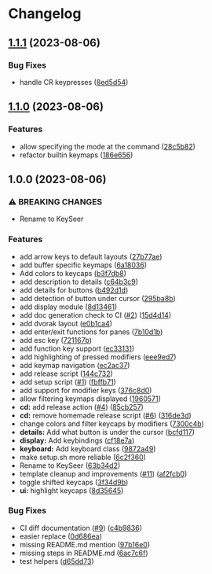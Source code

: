 # Changelog

## [1.1.1](https://github.com/jokajak/keyseer.nvim/compare/v1.1.0...v1.1.1) (2023-08-06)


### Bug Fixes

* handle CR keypresses ([8ed5d54](https://github.com/jokajak/keyseer.nvim/commit/8ed5d54a98f2f055478c769539a5a2e2726cdf22))

## [1.1.0](https://github.com/jokajak/keyseer.nvim/compare/v1.0.0...v1.1.0) (2023-08-06)


### Features

* allow specifying the mode at the command ([28c5b82](https://github.com/jokajak/keyseer.nvim/commit/28c5b82cafbb65cc880bd0842c1c5718185af31e))
* refactor builtin keymaps ([186e656](https://github.com/jokajak/keyseer.nvim/commit/186e656c9e10344a3b04ea230e2ac0c574a0c5cf))

## 1.0.0 (2023-08-06)


### ⚠ BREAKING CHANGES

* Rename to KeySeer

### Features

* add arrow keys to default layouts ([27b77ae](https://github.com/jokajak/keyseer.nvim/commit/27b77aeb914308b53d4fc21451e45717cb94af04))
* add buffer specific keymaps ([6a18036](https://github.com/jokajak/keyseer.nvim/commit/6a1803681aa14163555ccb9ec9dd23968bc345d0))
* Add colors to keycaps ([b3f7db8](https://github.com/jokajak/keyseer.nvim/commit/b3f7db8b783b7b384ccda9f4140ff3672a54e91e))
* add description to details ([c64b3c9](https://github.com/jokajak/keyseer.nvim/commit/c64b3c9d3c9fd1f82c8cc7cf6de4d7fb58373b5a))
* add details for buttons ([b492d1d](https://github.com/jokajak/keyseer.nvim/commit/b492d1d55214f3c57823b46485ba861b7af0a809))
* add detection of button under cursor ([295ba8b](https://github.com/jokajak/keyseer.nvim/commit/295ba8b8c481e058082a5c6d2a704e16a88f52ed))
* add display module ([8d13461](https://github.com/jokajak/keyseer.nvim/commit/8d134619d4587ac5c61a52152274679785890eeb))
* add doc generation check to CI ([#2](https://github.com/jokajak/keyseer.nvim/issues/2)) ([15d4d14](https://github.com/jokajak/keyseer.nvim/commit/15d4d1462f0bf99349ddd626d8f1a4b1b95f8a14))
* add dvorak layout ([e0b1ca4](https://github.com/jokajak/keyseer.nvim/commit/e0b1ca4a83f20226fa6041f00a422c024e02dfbe))
* add enter/exit functions for panes ([7b10d1b](https://github.com/jokajak/keyseer.nvim/commit/7b10d1b3ac28972232f55fb313dbfff02c1522ec))
* add esc key ([721167b](https://github.com/jokajak/keyseer.nvim/commit/721167b8aff84162d4ac250fdb5d38e2b63c22fc))
* add function key support ([ec33131](https://github.com/jokajak/keyseer.nvim/commit/ec33131747ae9a28ffadf96d35083736f776c478))
* add highlighting of pressed modifiers ([eee9ed7](https://github.com/jokajak/keyseer.nvim/commit/eee9ed7b449e7f8198377bec7c1f097c79b30090))
* add keymap navigation ([ec2ac37](https://github.com/jokajak/keyseer.nvim/commit/ec2ac379462b8446660c92a2a5bf30e44a2c0f9d))
* add release script ([144c732](https://github.com/jokajak/keyseer.nvim/commit/144c732b598c01c52f81d89f085ff5a5aefe1a1f))
* add setup script ([#1](https://github.com/jokajak/keyseer.nvim/issues/1)) ([fbffb71](https://github.com/jokajak/keyseer.nvim/commit/fbffb71deea4fafb4e76c5901fa263b155ab8e94))
* add support for modifier keys ([376c8d0](https://github.com/jokajak/keyseer.nvim/commit/376c8d028719258a94ead4a61e04bc019614e2c4))
* allow filtering keymaps displayed ([1960571](https://github.com/jokajak/keyseer.nvim/commit/1960571833573260f4759df4d785e24e24b39516))
* **cd:** add release action ([#4](https://github.com/jokajak/keyseer.nvim/issues/4)) ([85cb257](https://github.com/jokajak/keyseer.nvim/commit/85cb257bfe0c2770364541044cfc478cecf58a2a))
* **cd:** remove homemade release script ([#6](https://github.com/jokajak/keyseer.nvim/issues/6)) ([316de3d](https://github.com/jokajak/keyseer.nvim/commit/316de3d10be0f704bdfecde3d889efe9c2e57570))
* change colors and filter keycaps by modifiers ([7300c4b](https://github.com/jokajak/keyseer.nvim/commit/7300c4b2934a26de0d6900a8767aa3833bafb03b))
* **details:** Add what button is under the cursor ([bcfd117](https://github.com/jokajak/keyseer.nvim/commit/bcfd1179ef807431753b05d6158a804b1123ab73))
* **display:** Add keybindings ([cf18e7a](https://github.com/jokajak/keyseer.nvim/commit/cf18e7a142049d1623a386da87b489e4e3967f9b))
* **keyboard:** Add keyboard class ([9872a49](https://github.com/jokajak/keyseer.nvim/commit/9872a49b92f82dc3f7592890d5999426602aacc8))
* make setup.sh more reliable ([6c2f360](https://github.com/jokajak/keyseer.nvim/commit/6c2f360be9acd1c747f9cce112c6a0205e76532c))
* Rename to KeySeer ([63b34d2](https://github.com/jokajak/keyseer.nvim/commit/63b34d22fb54a29b0598ecb4ff98f3fb93d5a6cf))
* template cleanup and improvements ([#11](https://github.com/jokajak/keyseer.nvim/issues/11)) ([af2fcb0](https://github.com/jokajak/keyseer.nvim/commit/af2fcb0ffcac54eb9e4092bb860c22e29d2579dc))
* toggle shifted keycaps ([3f34d9b](https://github.com/jokajak/keyseer.nvim/commit/3f34d9bb0189c74e17c358909135f2f6522ecd4e))
* **ui:** highlight keycaps ([8d35645](https://github.com/jokajak/keyseer.nvim/commit/8d35645b836eb7721647e9af7bf58aa0d6641442))


### Bug Fixes

* CI diff documentation ([#9](https://github.com/jokajak/keyseer.nvim/issues/9)) ([c4b9836](https://github.com/jokajak/keyseer.nvim/commit/c4b98367f82a6fe47d7268ac7a3887643831eac8))
* easier replace ([0d686ea](https://github.com/jokajak/keyseer.nvim/commit/0d686eab4a45c4437bfaa3fdf8365de305587dff))
* missing README.md mention ([97b16e0](https://github.com/jokajak/keyseer.nvim/commit/97b16e028283cc7a47421da518cd51c3db206427))
* missing steps in README.md ([6ac7c6f](https://github.com/jokajak/keyseer.nvim/commit/6ac7c6fab61fd9af968ad476161b06406692ca87))
* test helpers ([d65dd73](https://github.com/jokajak/keyseer.nvim/commit/d65dd73119ec466bdd99d9833f27c4f6a936fe1e))
